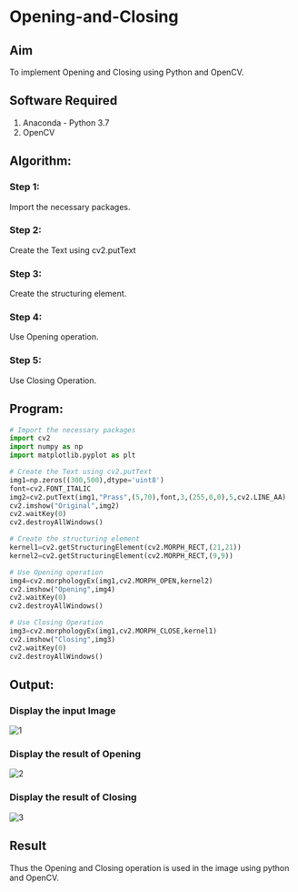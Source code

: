 # Opening-and-Closing

## Aim
To implement Opening and Closing using Python and OpenCV.

## Software Required
1. Anaconda - Python 3.7
2. OpenCV
## Algorithm:
### Step 1:
Import the necessary packages.

### Step 2:
Create the Text using cv2.putText

### Step 3:
Create the structuring element.

### Step 4:
Use Opening operation.

### Step 5:
Use Closing Operation.


 
## Program:

``` Python
# Import the necessary packages
import cv2
import numpy as np
import matplotlib.pyplot as plt

# Create the Text using cv2.putText
img1=np.zeros((300,500),dtype='uint8')
font=cv2.FONT_ITALIC
img2=cv2.putText(img1,"Prass",(5,70),font,3,(255,0,0),5,cv2.LINE_AA)
cv2.imshow("Original",img2)
cv2.waitKey(0)
cv2.destroyAllWindows()

# Create the structuring element
kernel1=cv2.getStructuringElement(cv2.MORPH_RECT,(21,21))
kernel2=cv2.getStructuringElement(cv2.MORPH_RECT,(9,9))

# Use Opening operation
img4=cv2.morphologyEx(img1,cv2.MORPH_OPEN,kernel2)
cv2.imshow("Opening",img4)
cv2.waitKey(0)
cv2.destroyAllWindows()

# Use Closing Operation
img3=cv2.morphologyEx(img1,cv2.MORPH_CLOSE,kernel1)
cv2.imshow("Closing",img3)
cv2.waitKey(0)
cv2.destroyAllWindows()
```
## Output:

### Display the input Image
![1](https://user-images.githubusercontent.com/75235233/170914184-a045ab90-cb76-4e1e-b913-f38d79f5b0be.png)


### Display the result of Opening
![2](https://user-images.githubusercontent.com/75235233/170914198-1455eaaa-58a1-4361-850a-934effcecf11.png)


### Display the result of Closing
![3](https://user-images.githubusercontent.com/75235233/170914217-b5b62ee8-4c7a-4a01-8028-c8d7dbca64aa.png)


## Result
Thus the Opening and Closing operation is used in the image using python and OpenCV.
